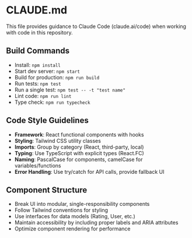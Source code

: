# CLAUDE.md

This file provides guidance to Claude Code (claude.ai/code) when working with code in this repository.

## Build Commands
- Install: `npm install`
- Start dev server: `npm start`
- Build for production: `npm run build`
- Run tests: `npm test`
- Run a single test: `npm test -- -t "test name"`
- Lint code: `npm run lint`
- Type check: `npm run typecheck`

## Code Style Guidelines
- **Framework**: React functional components with hooks
- **Styling**: Tailwind CSS utility classes
- **Imports**: Group by category (React, third-party, local)
- **Typing**: Use TypeScript with explicit types (React.FC<Props>)
- **Naming**: PascalCase for components, camelCase for variables/functions
- **Error Handling**: Use try/catch for API calls, provide fallback UI

## Component Structure
- Break UI into modular, single-responsibility components
- Follow Tailwind conventions for styling
- Use interfaces for data models (Rating, User, etc.)
- Maintain accessibility by including proper labels and ARIA attributes
- Optimize component rendering for performance